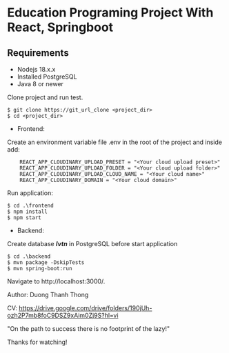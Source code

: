 # Education Programing Project With React, Springboot

## Requirements

* Nodejs 18.x.x
* Installed PostgreSQL
* Java 8 or newer

Clone project and run test.
```
$ git clone https://git_url_clone <project_dir>
$ cd <project_dir>
```

* Frontend:

Create an environment variable file .env in the root of the project and inside add:
```
    REACT_APP_CLOUDINARY_UPLOAD_PRESET = "<Your cloud upload preset>"
	REACT_APP_CLOUDINARY_UPLOAD_FOLDER = "<Your cloud upload folder>"
	REACT_APP_CLOUDINARY_UPLOAD_CLOUD_NAME = "<Your cloud name>"
	REACT_APP_CLOUDINARY_DOMAIN = "<Your cloud domain>"
```
Run application:
```
$ cd .\frontend
$ npm install
$ npm start
```

* Backend:

Create database ***lvtn*** in PostgreSQL before start application

```
$ cd .\backend
$ mvn package -DskipTests
$ mvn spring-boot:run
```

Navigate to http://localhost:3000/.


Author: Duong Thanh Thong


CV: https://drive.google.com/drive/folders/190jUh-ozh2P7mb8foC9DSZ9xAim0Zj9S?hl=vi

"On the path to success there is no footprint of the lazy!"

Thanks for watching!

